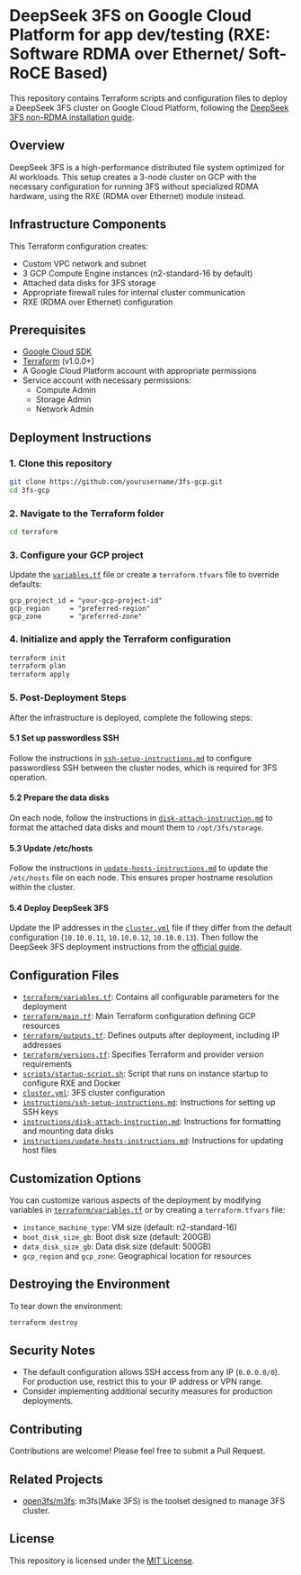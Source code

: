 # DeepSeek 3FS on Google Cloud Platform for app dev/testing (RXE: Software RDMA over Ethernet/ Soft-RoCE Based)  
This repository contains Terraform scripts and configuration files to deploy a DeepSeek 3FS cluster on Google Cloud Platform, following the [DeepSeek 3FS non-RDMA installation guide](https://blog.open3fs.com/2025/04/01/deepseek-3fs-non-rdma-install-faster-ecosystem-app-dev-testing.html).

## Overview

DeepSeek 3FS is a high-performance distributed file system optimized for AI workloads. This setup creates a 3-node cluster on GCP with the necessary configuration for running 3FS without specialized RDMA hardware, using the RXE (RDMA over Ethernet) module instead.

## Infrastructure Components

This Terraform configuration creates:

- Custom VPC network and subnet
- 3 GCP Compute Engine instances (n2-standard-16 by default)
- Attached data disks for 3FS storage
- Appropriate firewall rules for internal cluster communication
- RXE (RDMA over Ethernet) configuration

## Prerequisites

- [Google Cloud SDK](https://cloud.google.com/sdk/docs/install)
- [Terraform](https://developer.hashicorp.com/terraform/install) (v1.0.0+)
- A Google Cloud Platform account with appropriate permissions
- Service account with necessary permissions:
  - Compute Admin
  - Storage Admin
  - Network Admin

## Deployment Instructions

### 1. Clone this repository

```bash
git clone https://github.com/yourusername/3fs-gcp.git
cd 3fs-gcp
```

### 2. Navigate to the Terraform folder

```bash
cd terraform
```

### 3. Configure your GCP project

Update the [`variables.tf`](terraform/variables.tf) file or create a `terraform.tfvars` file to override defaults:

```hcl
gcp_project_id = "your-gcp-project-id"
gcp_region     = "preferred-region"
gcp_zone       = "preferred-zone"
```

### 4. Initialize and apply the Terraform configuration

```bash
terraform init
terraform plan
terraform apply
```

### 5. Post-Deployment Steps

After the infrastructure is deployed, complete the following steps:

#### 5.1 Set up passwordless SSH

Follow the instructions in [`ssh-setup-instructions.md`](instructions/ssh-setup-instructions.md) to configure passwordless SSH between the cluster nodes, which is required for 3FS operation.

#### 5.2 Prepare the data disks

On each node, follow the instructions in [`disk-attach-instruction.md`](instructions/disk-attach-instruction.md) to format the attached data disks and mount them to `/opt/3fs/storage`.

#### 5.3 Update /etc/hosts

Follow the instructions in [`update-hosts-instructions.md`](instructions/update-hosts-instructions.md) to update the `/etc/hosts` file on each node. This ensures proper hostname resolution within the cluster.

#### 5.4 Deploy DeepSeek 3FS

Update the IP addresses in the [`cluster.yml`](cluster.yml) file if they differ from the default configuration (`10.10.0.11`, `10.10.0.12`, `10.10.0.13`). Then follow the DeepSeek 3FS deployment instructions from the [official guide](https://blog.open3fs.com/2025/04/01/deepseek-3fs-non-rdma-install-faster-ecosystem-app-dev-testing.html).

## Configuration Files

- [`terraform/variables.tf`](terraform/variables.tf): Contains all configurable parameters for the deployment
- [`terraform/main.tf`](terraform/main.tf): Main Terraform configuration defining GCP resources
- [`terraform/outputs.tf`](terraform/outputs.tf): Defines outputs after deployment, including IP addresses
- [`terraform/versions.tf`](terraform/versions.tf): Specifies Terraform and provider version requirements
- [`scripts/startup-script.sh`](scripts/startup-script.sh): Script that runs on instance startup to configure RXE and Docker
- [`cluster.yml`](cluster.yml): 3FS cluster configuration
- [`instructions/ssh-setup-instructions.md`](instructions/ssh-setup-instructions.md): Instructions for setting up SSH keys
- [`instructions/disk-attach-instruction.md`](instructions/disk-attach-instruction.md): Instructions for formatting and mounting data disks
- [`instructions/update-hosts-instructions.md`](instructions/update-hosts-instructions.md): Instructions for updating host files

## Customization Options

You can customize various aspects of the deployment by modifying variables in [`terraform/variables.tf`](terraform/variables.tf) or by creating a `terraform.tfvars` file:

- `instance_machine_type`: VM size (default: n2-standard-16)
- `boot_disk_size_gb`: Boot disk size (default: 200GB)
- `data_disk_size_gb`: Data disk size (default: 500GB)
- `gcp_region` and `gcp_zone`: Geographical location for resources

## Destroying the Environment

To tear down the environment:

```bash
terraform destroy
```

## Security Notes

- The default configuration allows SSH access from any IP (`0.0.0.0/0`). For production use, restrict this to your IP address or VPN range.
- Consider implementing additional security measures for production deployments.

## Contributing

Contributions are welcome! Please feel free to submit a Pull Request.

## Related Projects

- [open3fs/m3fs](https://github.com/open3fs/m3fs): m3fs(Make 3FS) is the toolset designed to manage 3FS cluster.  

## License

This repository is licensed under the [MIT License](LICENSE).